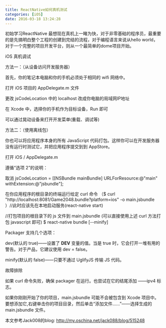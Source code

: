 ```yaml
---
title: ReactNative如何真机测试
categories: [iOS]
date: 2016-03-18 13:24:28
---
```


初始学习ReactNative 最想现在真机上一睹为快，对于非零基础的程序员，最重要的是先搞明白整个工程的创建到完结的流程，对于编程语言来说从hello world，对于一个完整的项目开发平台，则从一个最简单的dome项目开始。

iOS 真机调试

方法一：（从设备访问开发服务器）

首先，你的笔记本电脑和你的手机必须处于相同的 wifi 网络中。

打开 iOS 项目的 AppDelegate.m 文件

更改 jsCodeLocation 中的 localhost 改成你电脑的局域网IP地址

在 Xcode 中，选择你的手机作为目标设备，Run 即可

可以通过晃动设备来打开开发菜单(重载、调试等)

方法二：（使用离线包）

你也可以将应用程序本身的所有 JavaScript 代码打包。这样你可以在开发服务器没有运行时测试它，并把应用程序提交到到 AppStore。

打开 iOS / AppDelegate.m

遵循“选项 2”的说明：

取消 jsCodeLocation = [[NSBundle mainBundle] URLForResource:@"main" withExtension:@"jsbundle"];

在你应用程序的根目录的终端运行给定 curl 命令 （$ curl "http://localhost:8081/Game2048.bundle?platform=ios" -o main.jsbundle ）//此时应该先在本地启动服务(react-native start)

//打包项目的根目录下的 js 文件到 main.jsbundle (可以直接使用上述 curl 方法打包 javascript 即可)  $ react-native bundle [--minify]

Packager 支持几个选项：

dev(默认的 true)——设置了 **DEV** 变量的值。当是 true 时，它会打开一堆有用的警告。对于产品，它建议使用 dev = false。

minify(默认的 false)——只要不通过 UglifyJS 传输 JS 代码。

故障排除

如果 curl 命令失败，确保 packager 在运行。也尝试在它的结尾添加 ——ipv4 标志。

如果你刚刚开始了你的项目，main.jsbundle 可能不会被包含到 Xcode 项目中。要想添加它,右键单击你的项目目录，然后单击“添加文件……”——选择生成的 main.jsbundle 文件。

本文参考Jack008的blog: http://my.oschina.net/jack088/blog/515248